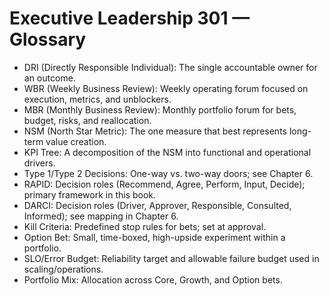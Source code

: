 # Executive Leadership 301 — Glossary

- DRI (Directly Responsible Individual): The single accountable owner for an outcome.
- WBR (Weekly Business Review): Weekly operating forum focused on execution, metrics, and unblockers.
- MBR (Monthly Business Review): Monthly portfolio forum for bets, budget, risks, and reallocation.
- NSM (North Star Metric): The one measure that best represents long-term value creation.
- KPI Tree: A decomposition of the NSM into functional and operational drivers.
- Type 1/Type 2 Decisions: One-way vs. two-way doors; see Chapter 6.
- RAPID: Decision roles (Recommend, Agree, Perform, Input, Decide); primary framework in this book.
- DARCI: Decision roles (Driver, Approver, Responsible, Consulted, Informed); see mapping in Chapter 6.
- Kill Criteria: Predefined stop rules for bets; set at approval.
- Option Bet: Small, time-boxed, high-upside experiment within a portfolio.
- SLO/Error Budget: Reliability target and allowable failure budget used in scaling/operations.
- Portfolio Mix: Allocation across Core, Growth, and Option bets.


